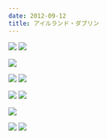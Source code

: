 ```yaml
---
date: 2012-09-12
title: アイルランド・ダブリン
---
```


![](https://photos.xar.sh/12253740623_c22de990fb_k.jpg)
![](https://photos.xar.sh/12253568495_07b8f6736f_k.jpg)

![](https://photos.xar.sh/12253742623_6f0793ad3b_k.jpg)

![](https://photos.xar.sh/12253546225_2d919f78d0_k.jpg)
![](https://photos.xar.sh/12253726773_1727fbb8df_k.jpg)

![](https://photos.xar.sh/12253818253_3d83d9bf81_k.jpg)
![](https://photos.xar.sh/12254063934_e9aa9d550a_k.jpg)

![](https://photos.xar.sh/12254170456_57d2cc0e65_k.jpg)

![](https://photos.xar.sh/12253644365_815ebe2b09_k.jpg)
![](https://photos.xar.sh/12254215246_450dc2499d_k.jpg)
